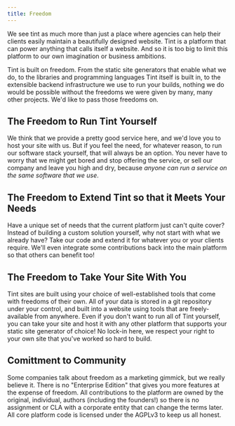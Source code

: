 ```yaml
---
title: Freedom
---
```


We see tint as much more than just a place where agencies can help their clients easily maintain a beautifully designed website.  Tint is a platform that can power anything that calls itself a website.  And so it is too big to limit this platform to our own imagination or business ambitions.

Tint is built on freedom.  From the static site generators that enable what we do, to the libraries and programming languages Tint itself is built in, to the extensible backend infrastructure we use to run your builds, nothing we do would be possible without the freedoms we were given by many, many other projects.  We'd like to pass those freedoms on.

## The Freedom to Run Tint Yourself

We think that we provide a pretty good service here, and we'd love you to host your site with us.  But if you feel the need, for whatever reason, to run our software stack yourself, that will always be an option.  You never have to worry that we might get bored and stop offering the service, or sell our company and leave you high and dry, because *anyone can run a service on the same software that we use*.

## The Freedom to Extend Tint so that it Meets Your Needs

Have a unique set of needs that the current platform just can't quite cover?  Instead of building a custom solution yourself, why not start with what we already have?  Take our code and extend it for whatever you or your clients require.  We'll even integrate some contributions back into the main platform so that others can benefit too!

## The Freedom to Take Your Site With You

Tint sites are built using your choice of well-established tools that come with freedoms of their own.  All of your data is stored in a git repository under your control, and built into a website using tools that are freely-available from anywhere.  Even if you don't want to run all of Tint yourself, you can take your site and host it with any other platform that supports your static site generator of choice!  No lock-in here, we respect your right to your own site that you've worked so hard to build.

## Comittment to Community

Some companies talk about freedom as a marketing gimmick, but we really believe it.  There is no "Enterprise Edition" that gives you more features at the expense of freedom.  All contributions to the platform are owned by the original, individual, authors (including the founders!) so there is no assignment or CLA with a corporate entity that can change the terms later.  All core platform code is licensed under the AGPLv3 to keep us all honest.
